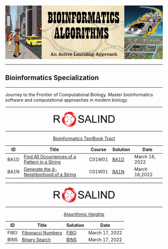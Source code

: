 ![Banner](resources/banner.png)

---
## Bioinformatics Specialization 
---



Journey to the Frontier of Computational Biology. Master bioinformatics software and computational approaches in modern biology.

<center>
<hr/>
<img src="resources/rosalind.png"  width=200 align="center">
<hr/>
<a href="https://rosalind.info/problems/list-view/?location=bioinformatics-textbook-track">Bioinformatics TextBook Tract<a/>
</center>


ID      | Title                                                                                         |Course     |  Solution                     | Date
---     | ---                                                                                           |---        |---                            |---
BA1D    | [Find All Occurrences of a Pattern in a String ](https://rosalind.info/problems/ba1d/)        |C01W01     |[BA1D](BA1D.ipynb)             | March 16, 2022
BA1N    | [Generate the d-Neighborhood of a String](https://rosalind.info/problems/ba1n/)               |C01W01     |[BA1N](BA1N.ipynb)             | March 16,2022

<center>
<hr/>
<img src="resources/rosalind.png"  width=200 align="center">
<hr/>
<a href="https://rosalind.info/problems/list-view/?location=algorithmic-heights">Algorithmic Heights <a/>
</center>


ID      | Title                                                                                         |  Solution                     | Date
---     | ---                                                                                           |---                            |---
FIBO    | [Fibonacci Numbers](https://rosalind.info/problems/fibo/)                                     |[FIBO](FIBO.ipynb)           | March 17, 2022
BINS    | [Binary Search](https://rosalind.info/problems/bins/)                                         |[BINS](BINS.ipynb)             | March 17, 2022